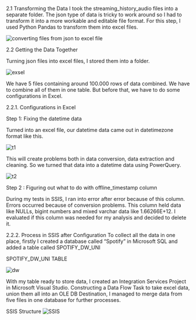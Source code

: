 2.1 Transforming the Data
	I took the streaming_history_audio files into a separate folder. The json type of data is tricky to work around so I had to transform it into a more workable and editable file format.
For this step, I used Python Pandas to transform them into excel files.

![converting files from json to excel file](https://github.com/user-attachments/assets/5793680f-dcb7-4c89-a1e3-269558d6c9c6)

2.2 Getting the Data Together

Turning json files into excel files, I stored them into a folder.

![exsel](https://github.com/user-attachments/assets/765c4c50-4c09-44f8-8e23-2f5b6106e339)

We have 5 files containing around 100.000 rows of data combined. We have to combine all of them in one table. But before that, we have to do some configurations in Excel.

2.2.1. Configurations in Excel

Step 1: Fixing the datetime data

Turned into an excel file, our datetime data came out in datetimezone format like this.

![t1](https://github.com/user-attachments/assets/48c7efb7-3db6-4606-9c0d-69769cc31f71)

This will create problems both in data conversion, data extraction and cleaning. So we turned that data into a datetime data using PowerQuery.

![t2](https://github.com/user-attachments/assets/86e56891-df64-4737-b29a-3894060e4f5e)

Step 2 : Figuring out what to do with offline_timestamp column

During my tests in SSIS, I ran into error after error because of this column. Errors occurred because of conversion problems. This column held data like NULLs, bigint numbers and mixed varchar data like 1.66266E+12. I evaluated if this column was needed for my analysis and decided to delete it.

2.2.2. Process in SSIS after Configuration
	To collect all the data in one place, firstly I created a database called “Spotify” in Microsoft SQL and added a table called SPOTIFY_DW_UNI

SPOTIFY_DW_UNI TABLE

![dw](https://github.com/user-attachments/assets/bec68bfa-25ff-42a0-bcdb-305f9687cb1e)

With my table ready to store data, I created an Integration Services Project in Microsoft Visual Studio. Constructing a Data Flow Task to take excel data, union them all into an OLE DB Destination, I managed to merge data from five files in one database for further processes.

SSIS Structure
![SSIS](https://github.com/user-attachments/assets/85604e11-3d60-4761-964a-43155870d557)
